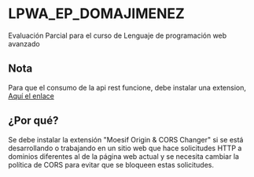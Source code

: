 # LPWA_EP_DOMAJIMENEZ
Evaluación Parcial para el curso de Lenguaje de programación web avanzado

## Nota
Para que el consumo de la api rest funcione, debe instalar una extension, [Aquí el enlace](https://chrome.google.com/webstore/detail/moesif-origin-cors-change/digfbfaphojjndkpccljibejjbppifbc)


## ¿Por qué?
Se debe instalar la extensión "Moesif Origin & CORS Changer" si se está desarrollando o trabajando en un sitio web que hace solicitudes HTTP a dominios diferentes al de la página web actual y se necesita cambiar la política de CORS para evitar que se bloqueen estas solicitudes.
